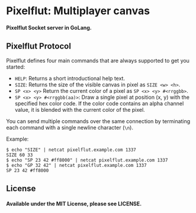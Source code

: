 Pixelflut: Multiplayer canvas
===============================
#### Pixelflut Socket server in GoLang.

Pixelflut Protocol
------------------

Pixelflut defines four main commands that are always supported to get you started:

* `HELP`: Returns a short introductional help text.
* `SIZE`: Returns the size of the visible canvas in pixel as `SIZE <w> <h>`.
* `SP <x> <y>` Return the current color of a pixel as `SP <x> <y> #<rrggbb>`.
* `SP <x> <y> #<rrggbb(aa)>`: Draw a single pixel at position (x, y) with the specified hex color code.
  If the color code contains an alpha channel value, it is blended with the current color of the pixel.

You can send multiple commands over the same connection by terminating each command with a single newline character (`\n`).

Example:

    $ echo "SIZE" | netcat pixelflut.example.com 1337
    SIZE 60 33
    $ echo "SP 23 42 #ff8000" | netcat pixelflut.example.com 1337
    $ echo "GP 32 42" | netcat pixelflut.example.com 1337
    SP 23 42 #ff8000

## License
#### Available under the MIT License, please see LICENSE.
